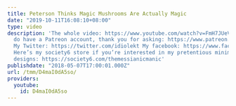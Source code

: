```yaml
---
title: Peterson Thinks Magic Mushrooms Are Actually Magic
date: "2019-10-11T16:08:10+08:00"
type: video
description: 'The whole video: https://www.youtube.com/watch?v=FmH7JUeVQb8 Yes, I
  do have a Patreon account, thank you for asking: https://www.patreon.com/themessianicmanic
  My Twitter: https://twitter.com/idiolekt My facebook: https://www.facebook.com/themessianicmanic/
  Here’s my society6 store if you’re interested in my pretentious minimalist poster
  designs: https://society6.com/themessianicmanic'
publishdate: "2018-05-07T17:00:01.000Z"
url: /tmm/D4maI0dA5so/
providers:
  youtube:
    id: D4maI0dA5so
---
```

